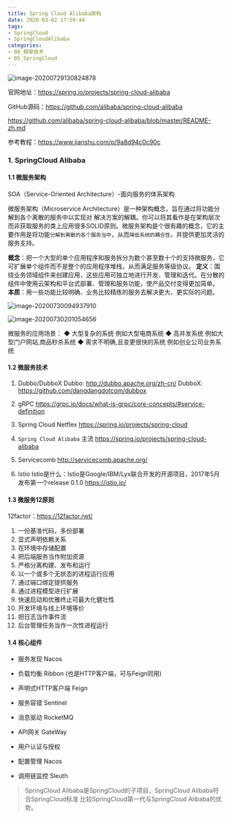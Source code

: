 ```yaml
---
title: Spring Cloud Alibaba架构
date: 2020-03-02 17:59:44
tags:
- SpringCloud
- SpringCloudAlibaba
categories:
- 08_框架技术
- 05_SpringCloud
---
```




![image-20200729130824878](https://jy-imgs.oss-cn-beijing.aliyuncs.com/img/20200729130826.png)

官网地址：https://spring.io/projects/spring-cloud-alibaba

GitHub源码：https://github.com/alibaba/spring-cloud-alibaba

https://github.com/alibaba/spring-cloud-alibaba/blob/master/README-zh.md

参考教程：https://www.jianshu.com/p/9a8d94c0c90c



### 1. SpringCloud Alibaba

#### 1.1 微服务架构

SOA（Service-Oriented Architecture）-面向服务的体系架构  

微服务架构（Microservice Architecture）是一种架构概念，旨在通过将功能分解到各个离散的服务中以实现对
解决方案的解耦。你可以将其看作是在架构层次而非获取服务的类上应用很多SOLID原则。微服务架构是个很有趣的概念，它的主要作用是将功能`分解到离散的各个服务当中`，从而`降低系统的耦合性`，并提供更加灵活的服务支持。  

**概念**：把一个大型的单个应用程序和服务拆分为数个甚至数十个的支持微服务，它可扩展单个组件而不是整个的应用程序堆栈，从而满足服务等级协议。
**定义**：围绕业务领域组件来创建应用，这些应用可独立地进行开发、管理和迭代。在分散的组件中使用云架构和平台式部署、管理和服务功能，使产品交付变得更加简单。
**本质**：用一些功能比较明确、业务比较精练的服务去解决更大、更实际的问题。  

![image-20200730094937910](https://jy-imgs.oss-cn-beijing.aliyuncs.com/img/20200730094939.png)

![image-20200730201054656](https://jy-imgs.oss-cn-beijing.aliyuncs.com/img/20200730201055.png)

微服务的应用场景：
◆ 大型复杂的系统 例如大型电商系统
◆ 高并发系统 例如大型门户网站,商品秒杀系统
◆ 需求不明确,且变更很快的系统 例如创业公司业务系统  



#### 1.2 微服务技术

1. Dubbo/DubboX
    Dubbo: http://dubbo.apache.org/zh-cn/
    DubboX: https://github.com/dangdangdotcom/dubbox

2. gRPC
    https://grpc.io/docs/what-is-grpc/core-concepts/#service-definition

3. Spring Cloud Netflex
    https://spring.io/projects/spring-cloud

4. `Spring Cloud Alibaba` 主流
    https://spring.io/projects/spring-cloud-alibaba

5. Servicecomb
    http://servicecomb.apache.org/  

6. Istio
    Istio是什么：Istio是Google/IBM/Lyx联合开发的开源项目，2017年5月发布第一个release 0.1.0
    https://istio.io/  



#### 1.3 微服务12原则

12factor：https://12factor.net/

1. 一份基准代码，多份部署  
2. 显式声明依赖关系  
3. 在环境中存储配置  
4. 把后端服务当作附加资源  
5. 严格分离构建、发布和运行  
6. 以一个或多个无状态的进程运行应用  
7. 通过端口绑定提供服务  
8. 通过进程模型进行扩展  
9. 快速启动和优雅终止可最大化健壮性  
10. 开发环境与线上环境等价  
11. 把日志当作事件流  
12. 后台管理任务当作一次性进程运行  



#### 1.4 核心组件

* 服务发现 Nacos

* 负载均衡 Ribbon (也是HTTP客户端，可与Feign同用)
* 声明式HTTP客户端 Feign
* 服务容错 Sentinel
* 消息驱动 RocketMQ
* API网关 GateWay
* 用户认证与授权
* 配置管理 Nacos
* 调用链监控 Sleuth

> SpringCloud Alibaba是SpringCloud的子项目，SpringCloud Alibaba符合SpringCloud标准 比较SpringCloud第一代与SpringCloud Alibaba的优势。



